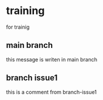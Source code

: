 # training

for trainig

## main branch

this message is writen in main branch
## branch issue1

this is a comment from branch-issue1
